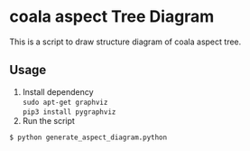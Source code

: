 # coala aspect Tree Diagram

This is a script to draw structure diagram of coala
aspect tree.

## Usage

1. Install dependency  
   `sudo apt-get graphviz`  
   `pip3 install pygraphviz`  
2. Run the script
```python
$ python generate_aspect_diagram.python
```